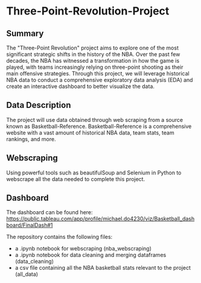 # Three-Point-Revolution-Project
## Summary
The "Three-Point Revolution" project aims to explore one of the most significant strategic shifts in the history of the NBA. Over the past few decades, the NBA has witnessed a transformation in how the game is played, with teams increasingly relying on three-point shooting as their main offensive strategies. Through this project, we will leverage historical NBA data to conduct a comprehensive exploratory data analysis (EDA) and create an interactive dashboard to better visualize the data. 

## Data Description 
The project will use data obtained through web scraping from a source known as Basketball-Reference. Basketball-Reference is a comprehensive website with a vast amount of historical NBA data, team stats, team rankings, and more.  

## Webscraping
Using powerful tools such as beautifulSoup and Selenium in Python to webscrape all the data needed to complete this project.

## Dashboard
The dashboard can be found here: https://public.tableau.com/app/profile/michael.do4230/viz/Basketball_dashboard/FinalDash#1


The repository contains the following files:
- a .ipynb notebook for webscraping (nba_webscraping)
- a .ipynb notebook for data cleaning and merging dataframes (data_cleaning)
- a csv file containing all the NBA basketball stats relevant to the project (all_data)
